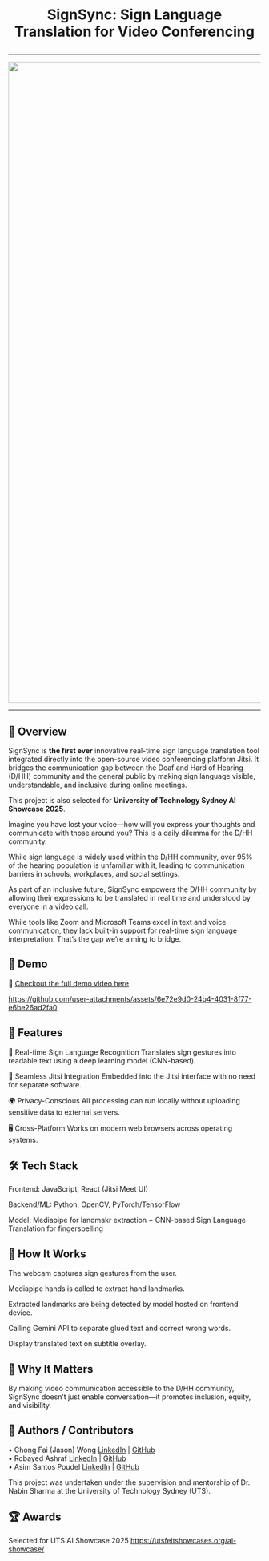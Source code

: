 # <p align="center">SignSync: Sign Language Translation for Video Conferencing</p>

<hr />

<p align="center">
<img width="1280" alt="thumbnail" src="https://github.com/user-attachments/assets/628363f2-507d-4921-91e9-2fa932d54f6c" />
</p>

<hr />

## 🧩 Overview
SignSync is **the first ever** innovative real-time sign language translation tool integrated directly into the open-source video conferencing platform Jitsi. It bridges the communication gap between the Deaf and Hard of Hearing (D/HH) community and the general public by making sign language visible, understandable, and inclusive during online meetings. 

This project is also selected for **University of Technology Sydney AI Showcase 2025**.

Imagine you have lost your voice—how will you express your thoughts and communicate with those around you? This is a daily dilemma for the D/HH community.

While sign language is widely used within the D/HH community, over 95% of the hearing population is unfamiliar with it, leading to communication barriers in schools, workplaces, and social settings. 

As part of an inclusive future, SignSync empowers the D/HH community by allowing their expressions to be translated in real time and understood by everyone in a video call.

While tools like Zoom and Microsoft Teams excel in text and voice communication, they lack built-in support for real-time sign language interpretation. That’s the gap we’re aiming to bridge.

## 🧩 Demo
🎥 [Checkout the full demo video here](https://www.youtube.com/watch?v=Dt-oRFbHSq4)

https://github.com/user-attachments/assets/6e72e9d0-24b4-4031-8f77-e6be26ad2fa0




## 🚀 Features
🤟 Real-time Sign Language Recognition
Translates sign gestures into readable text using a deep learning model (CNN-based).

📡 Seamless Jitsi Integration
Embedded into the Jitsi interface with no need for separate software.

🌍 Privacy-Conscious
All processing can run locally without uploading sensitive data to external servers.

🖥️ Cross-Platform
Works on modern web browsers across operating systems.

## 🛠️ Tech Stack
Frontend: JavaScript, React (Jitsi Meet UI)

Backend/ML: Python, OpenCV, PyTorch/TensorFlow

Model: Mediapipe for landmakr extraction + CNN-based Sign Language Translation for fingerspelling

## 🧠 How It Works
The webcam captures sign gestures from the user.

Mediapipe hands is called to extract hand landmarks.

Extracted landmarks are being detected by model hosted on frontend device.

Calling Gemini API to separate glued text and correct wrong words.

Display translated text on subtitle overlay.

## 🙌 Why It Matters
By making video communication accessible to the D/HH community, SignSync doesn’t just enable conversation—it promotes inclusion, equity, and visibility.

## 👥 Authors / Contributors
•	Chong Fai (Jason) Wong
<a href='https://www.linkedin.com/in/jasonwcf/'>LinkedIn</a> | <a href='https://github.com/jason2134'>GitHub</a>
<br>
•	Robayed Ashraf
<a href='https://www.linkedin.com/in/robayedashraf/'>LinkedIn</a> | <a href='https://github.com/robayedl'>GitHub</a>
<br>
•	Asim Santos Poudel
<a href='https://www.linkedin.com/in/asimsantos/'>LinkedIn</a> | <a href='https://github.com/asimsantos'>GitHub</a>

This project was undertaken under the supervision and mentorship of Dr. Nabin Sharma at the University of Technology Sydney (UTS).

## 🏆 Awards
Selected for UTS AI Showcase 2025
https://utsfeitshowcases.org/ai-showcase/
